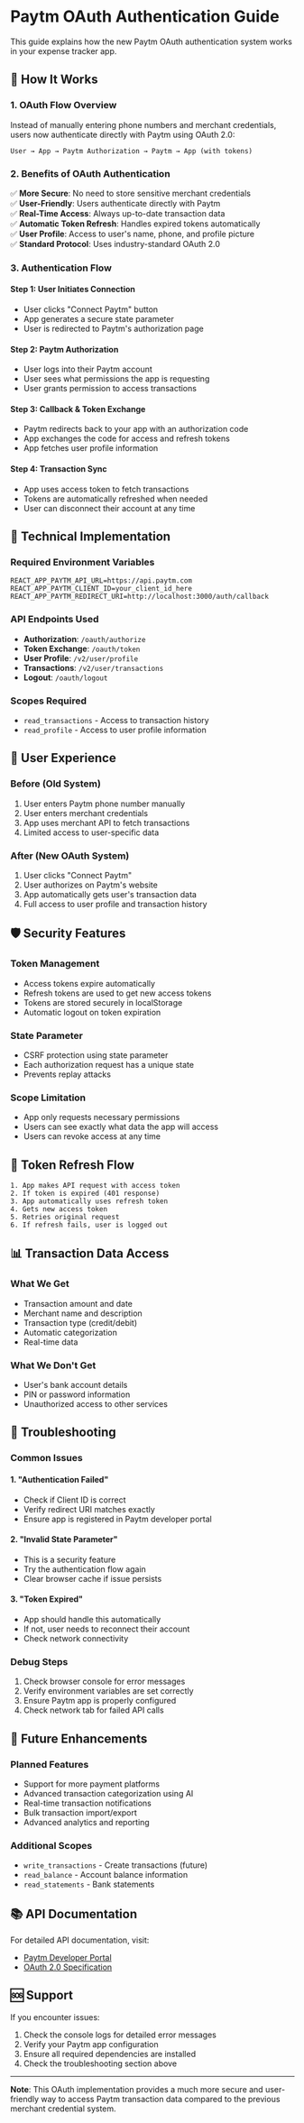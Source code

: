 # Paytm OAuth Authentication Guide

This guide explains how the new Paytm OAuth authentication system works in your expense tracker app.

## 🚀 **How It Works**

### **1. OAuth Flow Overview**
Instead of manually entering phone numbers and merchant credentials, users now authenticate directly with Paytm using OAuth 2.0:

```
User → App → Paytm Authorization → Paytm → App (with tokens)
```

### **2. Benefits of OAuth Authentication**

✅ **More Secure**: No need to store sensitive merchant credentials  
✅ **User-Friendly**: Users authenticate directly with Paytm  
✅ **Real-Time Access**: Always up-to-date transaction data  
✅ **Automatic Token Refresh**: Handles expired tokens automatically  
✅ **User Profile**: Access to user's name, phone, and profile picture  
✅ **Standard Protocol**: Uses industry-standard OAuth 2.0  

### **3. Authentication Flow**

#### **Step 1: User Initiates Connection**
- User clicks "Connect Paytm" button
- App generates a secure state parameter
- User is redirected to Paytm's authorization page

#### **Step 2: Paytm Authorization**
- User logs into their Paytm account
- User sees what permissions the app is requesting
- User grants permission to access transactions

#### **Step 3: Callback & Token Exchange**
- Paytm redirects back to your app with an authorization code
- App exchanges the code for access and refresh tokens
- App fetches user profile information

#### **Step 4: Transaction Sync**
- App uses access token to fetch transactions
- Tokens are automatically refreshed when needed
- User can disconnect their account at any time

## 🔧 **Technical Implementation**

### **Required Environment Variables**
```env
REACT_APP_PAYTM_API_URL=https://api.paytm.com
REACT_APP_PAYTM_CLIENT_ID=your_client_id_here
REACT_APP_PAYTM_REDIRECT_URI=http://localhost:3000/auth/callback
```

### **API Endpoints Used**
- **Authorization**: `/oauth/authorize`
- **Token Exchange**: `/oauth/token`
- **User Profile**: `/v2/user/profile`
- **Transactions**: `/v2/user/transactions`
- **Logout**: `/oauth/logout`

### **Scopes Required**
- `read_transactions` - Access to transaction history
- `read_profile` - Access to user profile information

## 📱 **User Experience**

### **Before (Old System)**
1. User enters Paytm phone number manually
2. User enters merchant credentials
3. App uses merchant API to fetch transactions
4. Limited access to user-specific data

### **After (New OAuth System)**
1. User clicks "Connect Paytm"
2. User authorizes on Paytm's website
3. App automatically gets user's transaction data
4. Full access to user profile and transaction history

## 🛡️ **Security Features**

### **Token Management**
- Access tokens expire automatically
- Refresh tokens are used to get new access tokens
- Tokens are stored securely in localStorage
- Automatic logout on token expiration

### **State Parameter**
- CSRF protection using state parameter
- Each authorization request has a unique state
- Prevents replay attacks

### **Scope Limitation**
- App only requests necessary permissions
- Users can see exactly what data the app will access
- Users can revoke access at any time

## 🔄 **Token Refresh Flow**

```
1. App makes API request with access token
2. If token is expired (401 response)
3. App automatically uses refresh token
4. Gets new access token
5. Retries original request
6. If refresh fails, user is logged out
```

## 📊 **Transaction Data Access**

### **What We Get**
- Transaction amount and date
- Merchant name and description
- Transaction type (credit/debit)
- Automatic categorization
- Real-time data

### **What We Don't Get**
- User's bank account details
- PIN or password information
- Unauthorized access to other services

## 🚫 **Troubleshooting**

### **Common Issues**

#### **1. "Authentication Failed"**
- Check if Client ID is correct
- Verify redirect URI matches exactly
- Ensure app is registered in Paytm developer portal

#### **2. "Invalid State Parameter"**
- This is a security feature
- Try the authentication flow again
- Clear browser cache if issue persists

#### **3. "Token Expired"**
- App should handle this automatically
- If not, user needs to reconnect their account
- Check network connectivity

### **Debug Steps**
1. Check browser console for error messages
2. Verify environment variables are set correctly
3. Ensure Paytm app is properly configured
4. Check network tab for failed API calls

## 🔮 **Future Enhancements**

### **Planned Features**
- Support for more payment platforms
- Advanced transaction categorization using AI
- Real-time transaction notifications
- Bulk transaction import/export
- Advanced analytics and reporting

### **Additional Scopes**
- `write_transactions` - Create transactions (future)
- `read_balance` - Account balance information
- `read_statements` - Bank statements

## 📚 **API Documentation**

For detailed API documentation, visit:
- [Paytm Developer Portal](https://developer.paytm.com/)
- [OAuth 2.0 Specification](https://tools.ietf.org/html/rfc6749)

## 🆘 **Support**

If you encounter issues:
1. Check the console logs for detailed error messages
2. Verify your Paytm app configuration
3. Ensure all required dependencies are installed
4. Check the troubleshooting section above

---

**Note**: This OAuth implementation provides a much more secure and user-friendly way to access Paytm transaction data compared to the previous merchant credential system.

